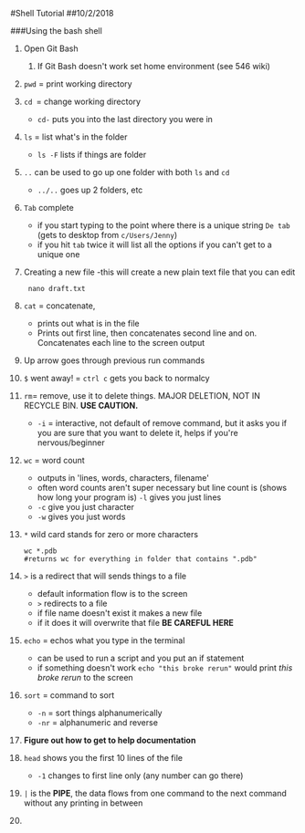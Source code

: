 #Shell Tutorial
##10/2/2018

###Using the bash shell

1. Open Git Bash
	1. If Git Bash doesn't work set home environment (see 546 wiki)
2. `pwd` = print working directory
3. `cd `= change working directory
	- `cd-` puts you into the last directory you were in
4. `ls` = list what's in the folder
	- `ls -F` lists if things are folder
5. `..` can be used to go up one folder with both `ls` and `cd`
	- `../..` goes up 2 folders, etc	
6. `Tab` complete
	- if you start typing to the point where there is a unique string `De tab` (gets to desktop from `c/Users/Jenny`)
	- if you hit `tab` twice it will list all the options if you can't get to a unique one
7. Creating a new file
	-this will create a new plain text file that you can edit

		nano draft.txt
8. `cat` = concatenate,
	- prints out what is in the file
	- Prints out first line, then concatenates second line and on. Concatenates each line to the screen output
9. Up arrow goes through previous run commands
10. `$` went away! = `ctrl c` gets you back to normalcy
11. `rm`= remove, use it to delete things. MAJOR DELETION, NOT IN RECYCLE BIN. **USE CAUTION.**
	- `-i` = interactive, not default of remove command, but it asks you if you are sure that you want to delete it, helps if you're nervous/beginner
12. `wc` = word count
	- outputs in 'lines, words, characters, filename'
	- often word counts aren't super necessary but line count is (shows how long your program is) `-l` gives you just lines
	- `-c` give you just character
	- `-w` gives you just words
13. `*` wild card stands for zero or more characters

		wc *.pdb 
		#returns wc for everything in folder that contains ".pdb"
14. `>` is a redirect that will sends things to a file
	- default information flow is to the screen
	- `>` redirects to a file
	- if file name doesn't exist it makes a new file
	- if it does it will overwrite that file **BE CAREFUL HERE**
15. `echo` = echos what you type in the terminal
	- can be used to run a script and you put an if statement
	- if something doesn't work `echo "this broke rerun"` would print *this broke rerun* to the screen
16. `sort` = command to sort
	- `-n` = sort things alphanumerically
	- `-nr` = alphanumeric and reverse
17. **Figure out how to get to help documentation**
18. `head` shows you the first 10 lines of the file
	- `-1` changes to first line only (any number can go there)
19. `|` is the **PIPE**, the data flows from one command to the next command without any printing in between
20. 
